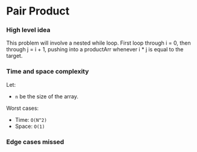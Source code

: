 # Pair Product

### High level idea

This problem will involve a nested while loop.  First loop through i = 0, then through j = i + 1, pushing into a productArr whenever i * j is equal to the target.  

### Time and space complexity

Let: <br>

- `n` be the size of the array.  <br>

Worst cases: <br>

- Time: `O(N^2)` <br>
- Space: `O(1)`

### Edge cases missed

